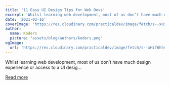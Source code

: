 ```yaml
---
title: '11 Easy UI Design Tips for Web Devs'
excerpt: 'Whilst learning web development, most of us don’t have much design experience or access to a UI desig...'
date: '2021-02-16'
coverImage: 'https://res.cloudinary.com/practicaldev/image/fetch/s--xHif6hhs--/c_imagga_scale,f_auto,fl_progressive,h_420,q_auto,w_1000/https://dev-to-uploads.s3.amazonaws.com/uploads/articles/b33yd1o2sxrm8wvfbm1b.jpg'
author:
  name: Koders
  picture: "assets/blog/authors/koders.png"
ogImage:
  url: 'https://res.cloudinary.com/practicaldev/image/fetch/s--xHif6hhs--/c_imagga_scale,f_auto,fl_progressive,h_420,q_auto,w_1000/https://dev-to-uploads.s3.amazonaws.com/uploads/articles/b33yd1o2sxrm8wvfbm1b.jpg'
---
```


Whilst learning web development, most of us don’t have much design experience or access to a UI desig...

[Read more](https://dev.to/doabledanny/11-easy-ui-design-tips-for-web-devs-j3j)
